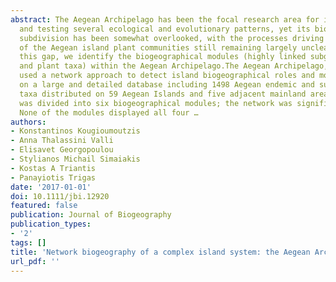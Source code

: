 ```yaml
---
abstract: The Aegean Archipelago has been the focal research area for identifying
  and testing several ecological and evolutionary patterns, yet its biogeographical
  subdivision has been somewhat overlooked, with the processes driving the assembly
  of the Aegean island plant communities still remaining largely unclear. To bridge
  this gap, we identify the biogeographical modules (highly linked subgroups of islands
  and plant taxa) within the Aegean Archipelago.The Aegean Archipelago, Greece.We
  used a network approach to detect island biogeographical roles and modules, based
  on a large and detailed database including 1498 Aegean endemic and subendemic plant
  taxa distributed on 59 Aegean Islands and five adjacent mainland areas.The Aegean
  was divided into six biogeographical modules; the network was significantly modular.
  None of the modules displayed all four …
authors:
- Konstantinos Kougioumoutzis
- Anna Thalassini Valli
- Elisavet Georgopoulou
- Stylianos Michail Simaiakis
- Kostas A Triantis
- Panayiotis Trigas
date: '2017-01-01'
doi: 10.1111/jbi.12920
featured: false
publication: Journal of Biogeography
publication_types:
- '2'
tags: []
title: 'Network biogeography of a complex island system: the Aegean Archipelago revisited'
url_pdf: ''
---
```

